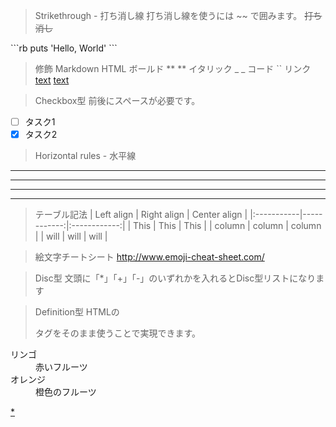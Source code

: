 >Strikethrough - 打ち消し線
打ち消し線を使うには ~~ で囲みます。 ~~打ち消し~~

\```rb
puts 'Hello, World'
\```


>修飾	Markdown	HTML
ボールド	** **	<strong></strong>
イタリック	_ _	<em></em>
コード	``	<code></code>
リンク	[text](url)	<a href="url">text</a>


>Checkbox型
前後にスペースが必要です。

- [ ] タスク1
- [x] タスク2

>Horizontal rules - 水平線
* * *
***
*****
- - -

>テーブル記法
| Left align | Right align | Center align |
|:-----------|------------:|:------------:|
| This       | This        | This         |
| column     | column      | column       |
| will       | will        | will         |

>絵文字チートシート
http://www.emoji-cheat-sheet.com/

>Disc型
文頭に「*」「+」「-」のいずれかを入れるとDisc型リストになります


>Definition型
HTMLの<dl>タグをそのまま使うことで実現できます。

<dl>
  <dt>リンゴ</dt>
  <dd>赤いフルーツ</dd>
  <dt>オレンジ</dt>
  <dd>橙色のフルーツ</dd>
</dl>


[*](https://qiita.com/Qiita/items/c686397e4a0f4f11683d#2-9)



